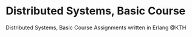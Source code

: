 # Distributed Systems, Basic Course
Distributed Systems, Basic Course Assignments written in Erlang @KTH
